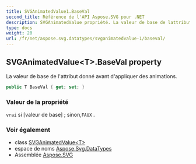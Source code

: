```yaml
---
title: SVGAnimatedValue1.BaseVal
second_title: Référence de l'API Aspose.SVG pour .NET
description: SVGAnimatedValue propriété. La valeur de base de lattribut donné avant dappliquer des animations.
type: docs
weight: 20
url: /fr/net/aspose.svg.datatypes/svganimatedvalue-1/baseval/
---
```

## SVGAnimatedValue&lt;T&gt;.BaseVal property

La valeur de base de l'attribut donné avant d'appliquer des animations.

```csharp
public T BaseVal { get; set; }
```

### Valeur de la propriété

`vrai` si [valeur de base] ; sinon,`FAUX` .

### Voir également

* class [SVGAnimatedValue&lt;T&gt;](../)
* espace de noms [Aspose.Svg.DataTypes](../../svganimatedvalue-1/)
* Assemblée [Aspose.SVG](../../../)


